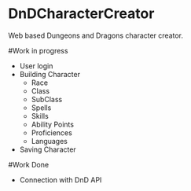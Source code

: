 # DnDCharacterCreator
Web based Dungeons and Dragons character creator.

#Work in progress
* User login 
* Building Character
  * Race
  * Class
  * SubClass
  * Spells
  * Skills
  * Ability Points
  * Proficiences
  * Languages
* Saving Character

#Work Done
* Connection with DnD API 

